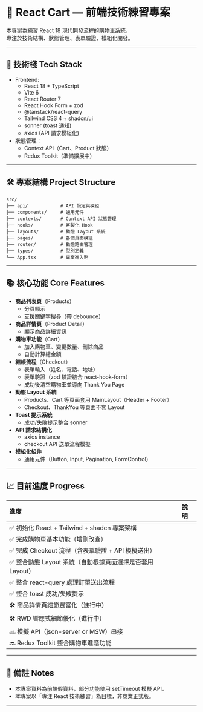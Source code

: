 # 🛒 React Cart — 前端技術練習專案

本專案為練習 React 18 現代開發流程的購物車系統，  
專注於技術結構、狀態管理、表單驗證、模組化開發。

---

## 🚀 技術棧 Tech Stack

- Frontend:
  - React 18 + TypeScript
  - Vite 6
  - React Router 7
  - React Hook Form + zod
  - @tanstack/react-query
  - Tailwind CSS 4 + shadcn/ui
  - sonner (toast 通知)
  - axios (API 請求模組化)
- 狀態管理：
  - Context API（Cart、Product 狀態）
  - Redux Toolkit（準備擴展中）

---

## 🛠️ 專案結構 Project Structure

```
src/
├── api/            # API 設定與模組
├── components/     # 通用元件
├── contexts/       # Context API 狀態管理
├── hooks/          # 客製化 Hook
├── layouts/        # 動態 Layout 系統
├── pages/          # 各個頁面模組
├── router/         # 動態路由管理
├── types/          # 型別定義
└── App.tsx         # 專案進入點
```

---

## 📚 核心功能 Core Features

- **商品列表頁**（Products）
  - 分頁顯示
  - 支援關鍵字搜尋（帶 debounce）
- **商品詳情頁**（Product Detail）
  - 顯示商品詳細資訊
- **購物車功能**（Cart）
  - 加入購物車、變更數量、刪除商品
  - 自動計算總金額
- **結帳流程**（Checkout）
  - 表單輸入（姓名、電話、地址）
  - 表單驗證（zod 驗證結合 react-hook-form）
  - 成功後清空購物車並導向 Thank You Page
- **動態 Layout 系統**
  - Products、Cart 等頁面套用 MainLayout（Header + Footer）
  - Checkout、ThankYou 等頁面不套 Layout
- **Toast 提示系統**
  - 成功/失敗提示整合 sonner
- **API 請求結構化**
  - axios instance
  - checkout API 送單流程模擬
- **模組化組件**
  - 通用元件（Button, Input, Pagination, FormControl）

---

## 📈 目前進度 Progress

| 進度 | 說明 |
|:---|:---|
| ✅ 初始化 React + Tailwind + shadcn 專案架構 |
| ✅ 完成購物車基本功能（增刪改查） |
| ✅ 完成 Checkout 流程（含表單驗證 + API 模擬送出） |
| ✅ 整合動態 Layout 系統（自動根據頁面選擇是否套用 Layout） |
| ✅ 整合 react-query 處理訂單送出流程 |
| ✅ 整合 toast 成功/失敗提示 |
| 🛠️ 商品詳情頁細節豐富化（進行中） |
| 🛠️ RWD 響應式細節優化（進行中） |
| 🔜 模擬 API（json-server or MSW）串接 |
| 🔜 Redux Toolkit 整合購物車進階功能 |

---

## 📢 備註 Notes

- 本專案資料為前端假資料，部分功能使用 setTimeout 模擬 API。
- 本專案以「專注 React 技術練習」為目標，非商業正式版。

---